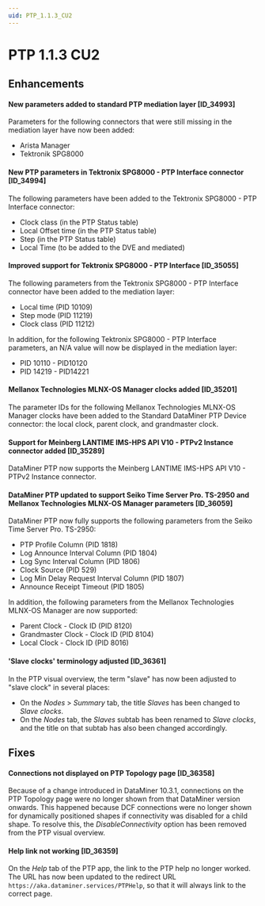 ```yaml
---
uid: PTP_1.1.3_CU2
---
```


# PTP 1.1.3 CU2

## Enhancements

#### New parameters added to standard PTP mediation layer [ID_34993]

Parameters for the following connectors that were still missing in the mediation layer have now been added:

- Arista Manager
- Tektronik SPG8000

#### New PTP parameters in Tektronix SPG8000 - PTP Interface connector [ID_34994]

The following parameters have been added to the Tektronix SPG8000 - PTP Interface connector:

- Clock class (in the PTP Status table)
- Local Offset time (in the PTP Status table)
- Step (in the PTP Status table)
- Local Time (to be added to the DVE and mediated)

#### Improved support for Tektronix SPG8000 - PTP Interface [ID_35055]

The following parameters from the Tektronix SPG8000 - PTP Interface connector have been added to the mediation layer:

- Local time (PID 10109)
- Step mode (PID 11219)
- Clock class (PID 11212)

In addition, for the following Tektronix SPG8000 - PTP Interface parameters, an N/A value will now be displayed in the mediation layer:

- PID 10110 - PID10120
- PID 14219 - PID14221

#### Mellanox Technologies MLNX-OS Manager clocks added [ID_35201]

The parameter IDs for the following Mellanox Technologies MLNX-OS Manager clocks have been added to the Standard DataMiner PTP Device connector: the local clock, parent clock, and grandmaster clock.

#### Support for Meinberg LANTIME IMS-HPS API V10 - PTPv2 Instance connector added [ID_35289]

DataMiner PTP now supports the Meinberg LANTIME IMS-HPS API V10 - PTPv2 Instance connector.

#### DataMiner PTP updated to support Seiko Time Server Pro. TS-2950 and Mellanox Technologies MLNX-OS Manager parameters [ID_36059]

DataMiner PTP now fully supports the following parameters from the Seiko Time Server Pro. TS-2950:

- PTP Profile Column (PID 1818)
- Log Announce Interval Column  (PID 1804)
- Log Sync Interval Column (PID 1806)
- Clock Source (PID 529)
- Log Min Delay Request Interval Column (PID 1807)
- Announce Receipt Timeout (PID 1805)

In addition, the following parameters from the Mellanox Technologies MLNX-OS Manager are now supported:

- Parent Clock - Clock ID (PID 8120)
- Grandmaster Clock - Clock ID (PID 8104)
- Local Clock - Clock ID (PID 8016)

#### 'Slave clocks' terminology adjusted [ID_36361]

In the PTP visual overview, the term "slave" has now been adjusted to "slave clock" in several places:

- On the *Nodes* > *Summary* tab, the title *Slaves* has been changed to *Slave clocks*.
- On the *Nodes* tab, the *Slaves* subtab has been renamed to *Slave clocks*, and the title on that subtab has also been changed accordingly.

## Fixes

#### Connections not displayed on PTP Topology page [ID_36358]

Because of a change introduced in DataMiner 10.3.1, connections on the PTP Topology page were no longer shown from that DataMiner version onwards. This happened because DCF connections were no longer shown for dynamically positioned shapes if connectivity was disabled for a child shape. To resolve this, the *DisableConnectivity* option has been removed from the PTP visual overview.

#### Help link not working [ID_36359]

On the *Help* tab of the PTP app, the link to the PTP help no longer worked. The URL has now been updated to the redirect URL `https://aka.dataminer.services/PTPHelp`, so that it will always link to the correct page.
